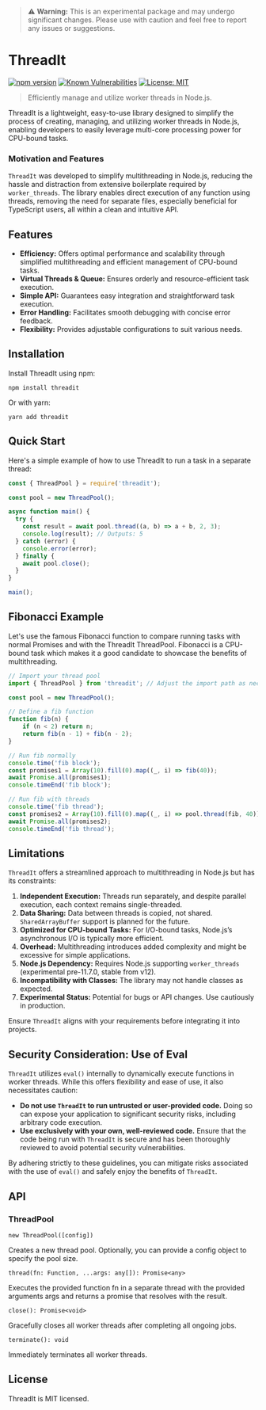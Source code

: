 > :warning: **Warning:** This is an experimental package and may undergo significant changes. Please use with caution and feel free to report any issues or suggestions.

# ThreadIt

[![npm version](https://badge.fury.io/js/threadit.svg)](https://badge.fury.io/js/threadit)
[![Known Vulnerabilities](https://snyk.io/test/github/mdwekat/threadit/badge.svg)](https://snyk.io/test/github/mdwekat/threadit)
[![License: MIT](https://img.shields.io/badge/License-MIT-yellow.svg)](https://opensource.org/licenses/MIT)

> Efficiently manage and utilize worker threads in Node.js.

ThreadIt is a lightweight, easy-to-use library designed to simplify the process of creating, managing, and utilizing
worker threads in Node.js, enabling developers to easily leverage multi-core processing power for CPU-bound tasks.

### Motivation and Features
`ThreadIt` was developed to simplify multithreading in Node.js, reducing the hassle and distraction from extensive boilerplate required by `worker_threads`. The library enables direct execution of any function using threads, removing the need for separate files, especially beneficial for TypeScript users, all within a clean and intuitive API.

## Features
- **Efficiency:** Offers optimal performance and scalability through simplified multithreading and efficient management of CPU-bound tasks.
- **Virtual Threads & Queue:** Ensures orderly and resource-efficient task execution.
- **Simple API:** Guarantees easy integration and straightforward task execution.
- **Error Handling:** Facilitates smooth debugging with concise error feedback.
- **Flexibility:** Provides adjustable configurations to suit various needs.

## Installation
Install ThreadIt using npm:

```shell
npm install threadit
```

Or with yarn:

```shell
yarn add threadit
```

## Quick Start
Here's a simple example of how to use ThreadIt to run a task in a separate thread:

```typescript
const { ThreadPool } = require('threadit');

const pool = new ThreadPool();

async function main() {
  try {
    const result = await pool.thread((a, b) => a + b, 2, 3);
    console.log(result); // Outputs: 5
  } catch (error) {
    console.error(error);
  } finally {
    await pool.close();
  }
}

main();
```

## Fibonacci Example

Let's use the famous Fibonacci function to compare running tasks with normal Promises and with the ThreadIt ThreadPool. Fibonacci is a CPU-bound task which makes it a good candidate to showcase the benefits of multithreading.

```typescript
// Import your thread pool
import { ThreadPool } from 'threadit'; // Adjust the import path as necessary

const pool = new ThreadPool();

// Define a fib function
function fib(n) {
    if (n < 2) return n;
    return fib(n - 1) + fib(n - 2);
}

// Run fib normally
console.time('fib block');
const promises1 = Array(10).fill(0).map((_, i) => fib(40));
await Promise.all(promises1);
console.timeEnd('fib block');

// Run fib with threads
console.time('fib thread');
const promises2 = Array(10).fill(0).map((_, i) => pool.thread(fib, 40));
await Promise.all(promises2);
console.timeEnd('fib thread');

```

## Limitations

`ThreadIt` offers a streamlined approach to multithreading in Node.js but has its constraints:

1. **Independent Execution:** Threads run separately, and despite parallel execution, each context remains single-threaded.
2. **Data Sharing:** Data between threads is copied, not shared. `SharedArrayBuffer` support is planned for the future.
3. **Optimized for CPU-bound Tasks:** For I/O-bound tasks, Node.js’s asynchronous I/O is typically more efficient.
4. **Overhead:** Multithreading introduces added complexity and might be excessive for simple applications.
5. **Node.js Dependency:** Requires Node.js supporting `worker_threads` (experimental pre-11.7.0, stable from v12).
6. **Incompatibility with Classes:** The library may not handle classes as expected.
7. **Experimental Status:** Potential for bugs or API changes. Use cautiously in production.

Ensure `ThreadIt` aligns with your requirements before integrating it into projects.


## Security Consideration: Use of Eval

`ThreadIt` utilizes `eval()` internally to dynamically execute functions in worker threads. While this offers flexibility and ease of use, it also necessitates caution:

- **Do not use `ThreadIt` to run untrusted or user-provided code.** Doing so can expose your application to significant security risks, including arbitrary code execution.
- **Use exclusively with your own, well-reviewed code.** Ensure that the code being run with `ThreadIt` is secure and has been thoroughly reviewed to avoid potential security vulnerabilities.

By adhering strictly to these guidelines, you can mitigate risks associated with the use of `eval()` and safely enjoy the benefits of `ThreadIt`.


## API
### ThreadPool
`new ThreadPool([config])`

Creates a new thread pool. Optionally, you can provide a config object to specify the pool size.

`thread(fn: Function, ...args: any[]): Promise<any>`

Executes the provided function fn in a separate thread with the provided arguments args and returns a promise that resolves with the result.

`close(): Promise<void>`

Gracefully closes all worker threads after completing all ongoing jobs.

`terminate(): void`

Immediately terminates all worker threads.

## License
ThreadIt is MIT licensed.
